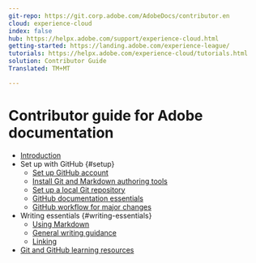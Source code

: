 ```yaml
---
git-repo: https://git.corp.adobe.com/AdobeDocs/contributor.en
cloud: experience-cloud
index: false
hub: https://helpx.adobe.com/support/experience-cloud.html
getting-started: https://landing.adobe.com/experience-league/
tutorials: https://helpx.adobe.com/experience-cloud/tutorials.html
solution: Contributor Guide
Translated: TM+MT

---
```



# Contributor guide for Adobe documentation

+ [Introduction](introduction.md)
+ Set up with GitHub {#setup}
   + [Set up GitHub account](setup/sign-up.md)
   + [Install Git and Markdown authoring tools](setup/install-tools.md)
   + [Set up a local Git repository](setup/local-repo.md)
   + [GitHub documentation essentials](setup/git-fundamentals.md)
   + [GitHub workflow for major changes](setup/full-workflow.md)
+ Writing essentials {#writing-essentials}
   + [Using Markdown](writing-essentials/using-markdown.md)
   + [General writing guidance](writing-essentials/general-writing-guidance.md)
   + [Linking](writing-essentials/linking.md)
+ [Git and GitHub learning resources](resources.md)
